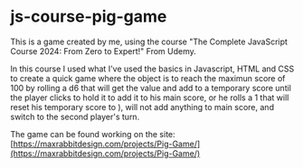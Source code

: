 # js-course-pig-game
This is a game created by me, using the course "The Complete JavaScript Course 2024: From Zero to Expert!" From Udemy.

In this course I used what I've used the basics in Javascript, HTML and CSS to create a quick game where the object is to reach the maximun score of 100 by rolling a d6 that will get the value and add to a temporary score until the player clicks to hold it to add it to his main score, or he rolls a 1 that will reset his temporary score to ), will not add anything to main score, and switch to the second player's turn.

The game can be found working on the site:[https://maxrabbitdesign.com/projects/Pig-Game/](https://maxrabbitdesign.com/projects/Pig-Game/)
